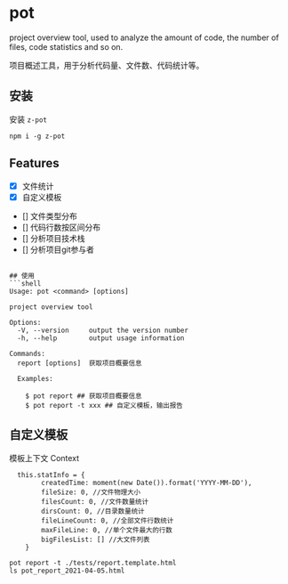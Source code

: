 # pot 

project overview tool, used to analyze the amount of code, the number of files, code statistics and so on.

项目概述工具，用于分析代码量、文件数、代码统计等。


## 安装

安装 `z-pot`

```shell
npm i -g z-pot
```

## Features
- [x] 文件统计
- [x] 自定义模板
- [] 文件类型分布
- [] 代码行数按区间分布
- [] 分析项目技术栈
- [] 分析项目git参与者

```

## 使用
```shell
Usage: pot <command> [options]

project overview tool

Options:
  -V, --version     output the version number
  -h, --help        output usage information

Commands:
  report [options]  获取项目概要信息

  Examples:

    $ pot report ## 获取项目概要信息
    $ pot report -t xxx ## 自定义模板，输出报告
```

## 自定义模板

模板上下文 Context
```
  this.statInfo = {
        createdTime: moment(new Date()).format('YYYY-MM-DD'),
        fileSize: 0, //文件物理大小
        filesCount: 0, //文件数量统计
        dirsCount: 0, //目录数量统计
        fileLineCount: 0, //全部文件行数统计
        maxFileLine: 0, //单个文件最大的行数
        bigFilesList: [] //大文件列表
    }
```

```
pot report -t ./tests/report.template.html
ls pot_report_2021-04-05.html
```





